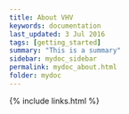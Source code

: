 ```yaml
---
title: About VHV
keywords: documentation 
last_updated: 3 Jul 2016
tags: [getting_started]
summary: "This is a summary"
sidebar: mydoc_sidebar
permalink: mydoc_about.html
folder: mydoc
---
```


{% include links.html %}

